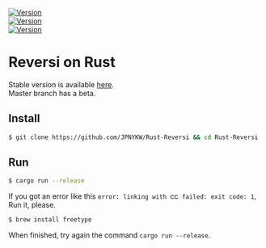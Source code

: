 [![Version](https://img.shields.io/badge/version-1.2-green.svg)](https://github.com/JPNYKW/Rust-Reversi/releases/tag/v1.2)  
[![Version](https://img.shields.io/badge/version-1.1-blue.svg)](https://github.com/JPNYKW/Rust-Reversi/releases/tag/v1.1)  
[![Version](https://img.shields.io/badge/version-1.0-blue.svg)](https://github.com/JPNYKW/Rust-Reversi/releases/tag/v1.0)  

# Reversi on Rust

Stable version is available [here](https://github.com/JPNYKW/Rust-Reversi/releases/tag/v1.2).  
Master branch has a beta.  

## Install
```bash
$ git clone https://github.com/JPNYKW/Rust-Reversi && cd Rust-Reversi
```

## Run
```bash
$ cargo run --release
```

If you got an error like this `error: linking with `cc` failed: exit code: 1`,  
Run it, please.

```bash
$ brew install freetype
```

When finished, try again the command `cargo run --release`.
